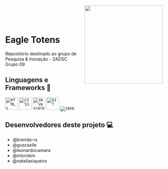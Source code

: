<img align="right" width="250px" style="margin-top:-20px" src="https://media.discordapp.net/attachments/925808811778908233/952063407903891486/Eagle_Totens_logo_aguia_sem_fundo_branco_amarelo.png">

</br>
</br>



<div dsplay="inline-block">
 
 <h1 align="left">Eagle Totens</h1>


Repositório destinado ao grupo de Pesquisa & Inovação - 2ADSC <br>
Grupo 09

## Linguagens e Frameworks :rocket:

<code><img width="40px" src="https://cdn.jsdelivr.net/gh/devicons/devicon/icons/html5/html5-original-wordmark.svg" title = "HTML5"/></code>
<code><img width="40px" src="https://cdn.jsdelivr.net/gh/devicons/devicon/icons/css3/css3-original-wordmark.svg" title = "CSS3"/></code>
<code><img width="40px" src="https://cdn.jsdelivr.net/gh/devicons/devicon/icons/javascript/javascript-original.svg" title = "JAVASCRIPT"/></code>
<code><img width="40px" src="https://cdn.jsdelivr.net/gh/devicons/devicon/icons/git/git-original.svg" title = "GIT"/></code>
<code><img src="https://img.shields.io/badge/Java-ED8B00?style=for-the-badge&logo=java&logoColor=white" title = "JAVA"/></code>
<!--<img src="https://img.shields.io/badge/Sass-CC6699?style=for-the-badge&logo=sass&logoColor=white">
<img src="https://img.shields.io/badge/Node.js-339933?style=for-the-badge&logo=nodedotjs&logoColor=white">-->

## Desenvolvedores deste projeto :computer:

- @brenda-rs
- @guscaxile
- @leonardocamara
- @mtorokm
- @nataliasiqueira
